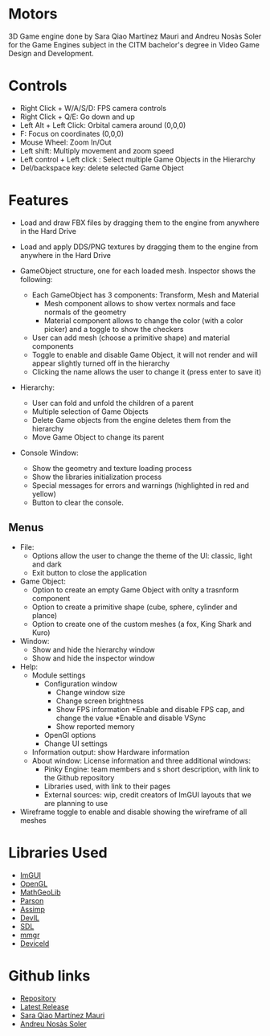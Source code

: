 # Motors

3D Game engine done by Sara Qiao Martínez Mauri and Andreu Nosàs Soler for the Game Engines subject in the CITM bachelor's degree in Video Game Design and Development.

# Controls

* Right Click + W/A/S/D: FPS camera controls
* Right Click + Q/E: Go down and up
* Left Alt + Left Click: Orbital camera around (0,0,0)
* F: Focus on coordinates (0,0,0)
* Mouse Wheel: Zoom In/Out
* Left shift: Multiply movement and zoom speed
* Left control + Left click : Select multiple Game Objects in the Hierarchy
* Del/backspace key: delete selected Game Object

# Features

* Load and draw FBX files by dragging them to the engine from anywhere in the Hard Drive
* Load and apply DDS/PNG textures by dragging them to the engine from anywhere in the Hard Drive
* GameObject structure, one for each loaded mesh. Inspector shows the following:
	* Each GameObject has 3 components: Transform, Mesh and Material
		* Mesh component allows to show vertex normals and face normals of the geometry
		* Material component allows to change the color (with a color picker) and a toggle to show the checkers
	* User can add mesh (choose a primitive shape) and material components
	* Toggle to enable and disable Game Object, it will not render and will appear slightly turned off in the hierarchy
	* Clicking the name allows the user to change it (press enter to save it)
* Hierarchy:
	* User can fold and unfold the children of a parent
	* Multiple selection of Game Objects
	* Delete Game objects from the engine deletes them from the hierarchy
	* Move Game Object to change its parent

* Console Window:
	* Show the geometry and texture loading process
	* Show the libraries initialization process
	* Special messages for errors and warnings (highlighted in red and yellow)
	* Button to clear the console.
## Menus

* File:
	* Options allow the user to change the theme of the UI: classic, light and dark
	* Exit button to close the application
* Game Object:
	* Option to create an empty Game Object with onlty a trasnform component
	* Option to create a primitive shape (cube, sphere, cylinder and plance)
	* Option to create one of the custom meshes (a fox, King Shark and Kuro)
* Window:
	* Show and hide the hierarchy window
	* Show and hide the inspector window
* Help:
	* Module settings
		* Configuration window
			* Change window size
			* Change screen brightness
			* Show FPS information
				*Enable and disable FPS cap, and change the value
				*Enable and disable VSync
			* Show reported memory
		* OpenGl options
		* Change UI settings
	* Information output: show Hardware information
	* About window: License information and three additional windows:
		* Pinky Engine: team members and s short description, with link to the Github repository
		* Libraries used, with link to their pages
		* External sources: wip, credit creators of ImGUI layouts that we are planning to use 
* Wireframe toggle to enable and disable showing the wireframe of all meshes

# Libraries Used

* [ImGUI](https://github.com/ocornut/imgui)
* [OpenGL](https://glew.sourceforge.net/)
* [MathGeoLib](https://github.com/juj/MathGeoLib)
* [Parson](https://github.com/kgabis/parson)
* [Assimp](https://www.assimp.org/)
* [DevIL](https://openil.sourceforge.net/)
* [SDL](https://www.libsdl.org/index.php)
* [mmgr](https://www.flipcode.com/archives/Presenting_A_Memory_Manager.shtml)
* [Deviceld](https://github.com/GameTechDev/gpudetect)

# Github links

* [Repository](https://github.com/lSara-MM/Pinky_Engine)
* [Latest Release](https://github.com/lSara-MM/Pinky_Engine/releases)
* [Sara Qiao Martínez Mauri](https://github.com/lSara-MM)
* [Andreu Nosàs Soler](https://github.com/AndyCubico)